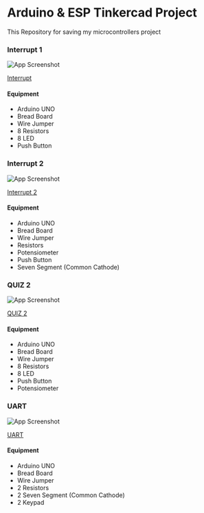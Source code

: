 
# Arduino & ESP Tinkercad Project

This Repository for saving my microcontrollers project

### Interrupt 1

![App Screenshot](https://cdn.discordapp.com/attachments/1067454855653892178/1118535273693843536/image.png)

[Interrupt](https://www.tinkercad.com/things/az8sjPgYLte)


#### Equipment

- Arduino UNO
- Bread Board
- Wire Jumper
- 8 Resistors 
- 8 LED
- Push Button

### Interrupt 2

![App Screenshot](https://cdn.discordapp.com/attachments/1067454855653892178/1118537880965496922/image.png)

[Interrupt 2](https://www.tinkercad.com/things/k9ZO61LyAVS)


#### Equipment

- Arduino UNO
- Bread Board
- Wire Jumper
- Resistors 
- Potensiometer
- Push Button
- Seven Segment (Common Cathode)

### QUIZ  2

![App Screenshot](https://cdn.discordapp.com/attachments/1067454855653892178/1118540703853707324/image.png)

[QUIZ 2](https://www.tinkercad.com/things/fpqjAYnbwH9?sharecode=0tWy04fFx9xBYQbU5pyBUO5YqEPStCDlgMPPb8acjVI)


#### Equipment

- Arduino UNO
- Bread Board
- Wire Jumper
- 8 Resistors 
- 8 LED
- Push Button
- Potensiometer

### UART

![App Screenshot](https://cdn.discordapp.com/attachments/1067454855653892178/1118542018797392022/image.png)

[UART](https://www.tinkercad.com/things/iyOV8RSxeBm)

#### Equipment

- Arduino UNO
- Bread Board
- Wire Jumper
- 2 Resistors 
- 2 Seven Segment (Common Cathode)
- 2 Keypad


